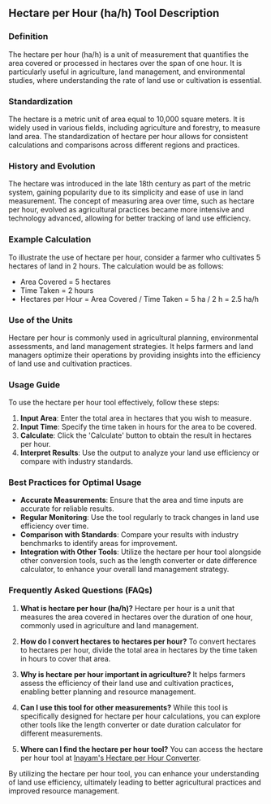 ## Hectare per Hour (ha/h) Tool Description

### Definition
The hectare per hour (ha/h) is a unit of measurement that quantifies the area covered or processed in hectares over the span of one hour. It is particularly useful in agriculture, land management, and environmental studies, where understanding the rate of land use or cultivation is essential.

### Standardization
The hectare is a metric unit of area equal to 10,000 square meters. It is widely used in various fields, including agriculture and forestry, to measure land area. The standardization of hectare per hour allows for consistent calculations and comparisons across different regions and practices.

### History and Evolution
The hectare was introduced in the late 18th century as part of the metric system, gaining popularity due to its simplicity and ease of use in land measurement. The concept of measuring area over time, such as hectare per hour, evolved as agricultural practices became more intensive and technology advanced, allowing for better tracking of land use efficiency.

### Example Calculation
To illustrate the use of hectare per hour, consider a farmer who cultivates 5 hectares of land in 2 hours. The calculation would be as follows:
- Area Covered = 5 hectares
- Time Taken = 2 hours
- Hectares per Hour = Area Covered / Time Taken = 5 ha / 2 h = 2.5 ha/h

### Use of the Units
Hectare per hour is commonly used in agricultural planning, environmental assessments, and land management strategies. It helps farmers and land managers optimize their operations by providing insights into the efficiency of land use and cultivation practices.

### Usage Guide
To use the hectare per hour tool effectively, follow these steps:
1. **Input Area**: Enter the total area in hectares that you wish to measure.
2. **Input Time**: Specify the time taken in hours for the area to be covered.
3. **Calculate**: Click the 'Calculate' button to obtain the result in hectares per hour.
4. **Interpret Results**: Use the output to analyze your land use efficiency or compare with industry standards.

### Best Practices for Optimal Usage
- **Accurate Measurements**: Ensure that the area and time inputs are accurate for reliable results.
- **Regular Monitoring**: Use the tool regularly to track changes in land use efficiency over time.
- **Comparison with Standards**: Compare your results with industry benchmarks to identify areas for improvement.
- **Integration with Other Tools**: Utilize the hectare per hour tool alongside other conversion tools, such as the length converter or date difference calculator, to enhance your overall land management strategy.

### Frequently Asked Questions (FAQs)

1. **What is hectare per hour (ha/h)?**
   Hectare per hour is a unit that measures the area covered in hectares over the duration of one hour, commonly used in agriculture and land management.

2. **How do I convert hectares to hectares per hour?**
   To convert hectares to hectares per hour, divide the total area in hectares by the time taken in hours to cover that area.

3. **Why is hectare per hour important in agriculture?**
   It helps farmers assess the efficiency of their land use and cultivation practices, enabling better planning and resource management.

4. **Can I use this tool for other measurements?**
   While this tool is specifically designed for hectare per hour calculations, you can explore other tools like the length converter or date duration calculator for different measurements.

5. **Where can I find the hectare per hour tool?**
   You can access the hectare per hour tool at [Inayam's Hectare per Hour Converter](https://www.inayam.co/unit-converter/viscosity_kinematic).

By utilizing the hectare per hour tool, you can enhance your understanding of land use efficiency, ultimately leading to better agricultural practices and improved resource management.